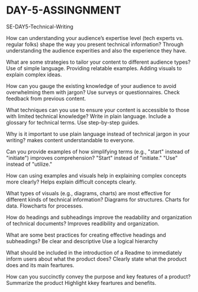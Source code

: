 # DAY-5-ASSINGNMENT
SE-DAY5-Technical-Writing

How can understanding your audience’s expertise level (tech experts vs. regular folks) shape the way you present technical information?
          Through understanding the audience experities and also the experience they have.

What are some strategies to tailor your content to different audience types?
           Use of simple language.
           Providing relatable examples.
           Adding visuals to explain complex ideas.
           
How can you gauge the existing knowledge of your audience to avoid overwhelming them with jargon?
           Use surveys or questionnaires.
           Check feedback from previous content. 
           
What techniques can you use to ensure your content is accessible to those with limited technical knowledge?
           Write in plain language.
           Include a glossary for technical terms.
           Use step-by-step guides.
           
Why is it important to use plain language instead of technical jargon in your writing?
           makes content understandable to everyone.
           
Can you provide examples of how simplifying terms (e.g., "start" instead of "initiate") improves comprehension?
             "Start" instead of "initiate."
             "Use" instead of "utilize."
             
How can using examples and visuals help in explaining complex concepts more clearly?
             Helps explain difficult concepts clearly.
             
What types of visuals (e.g., diagrams, charts) are most effective for different kinds of technical information?
             Diagrams for structures.
             Charts for data.
             Flowcharts for processes.
             
How do headings and subheadings improve the readability and organization of technical documents?
              Improves readibility and organization.
              
What are some best practices for creating effective headings and subheadings?
               Be clear and descriptive
               Use a logical hierarchy
               
What should be included in the introduction of a Readme to immediately inform users about what the product does?
               Clearly state what the product does and its main feartures.
               
How can you succinctly convey the purpose and key features of a product?
               Summarize the product
               Highlight kkey feartures and benefits.
